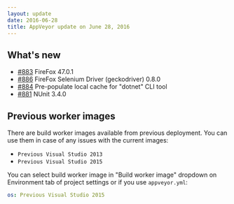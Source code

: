 ```yaml
---
layout: update
date: 2016-06-28
title: AppVeyor update on June 28, 2016
---
```


## What's new

* [#883](https://github.com/appveyor/ci/issues/883) FireFox 47.0.1
* [#886](https://github.com/appveyor/ci/issues/886) FireFox Selenium Driver (geckodriver) 0.8.0
* [#884](https://github.com/appveyor/ci/issues/884) Pre-populate local cache for "dotnet" CLI tool
* [#881](https://github.com/appveyor/ci/issues/881) NUnit 3.4.0


## Previous worker images

There are build worker images available from previous deployment. You can use them in case of any issues with the current images:

* `Previous Visual Studio 2013`
* `Previous Visual Studio 2015`

You can select build worker image in "Build worker image" dropdown on Environment tab of project settings or if you use `appveyor.yml`:

```yaml
os: Previous Visual Studio 2015
```
